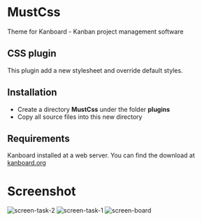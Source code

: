 # MustCss
Theme for Kanboard - Kanban project management software

CSS plugin
------------

This plugin add a new stylesheet and override default styles.

Installation
------------

- Create a directory **MustCss** under the folder **plugins**
- Copy all source files into this new directory

Requirements
------------

Kanboard installed at a web server.
You can find the download at [kanboard.org](https://kanboard.org/)

# Screenshot

![screen-task-2](https://user-images.githubusercontent.com/11728231/42684378-2a63da46-8690-11e8-8368-fbaa02597789.jpg)
![screen-task-1](https://user-images.githubusercontent.com/11728231/42686597-b0e22aae-8696-11e8-8eaf-712260a42787.jpg)
![screen-board](https://user-images.githubusercontent.com/11728231/42684380-2ad07520-8690-11e8-9428-2ee4b760909d.jpg)
